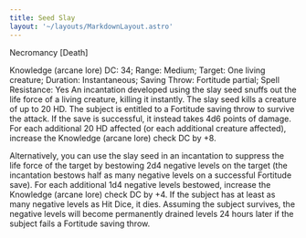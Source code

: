 ```yaml
---
title: Seed Slay
layout: '~/layouts/MarkdownLayout.astro'
---
```

Necromancy [Death]

Knowledge (arcane lore) DC: 34; Range: Medium; Target: One living creature;
Duration: Instantaneous; Saving Throw: Fortitude partial; Spell Resistance:
Yes An incantation developed using the slay seed snuffs out the life force of
a living creature, killing it instantly. The slay seed kills a creature of up
to 20 HD. The subject is entitled to a Fortitude saving throw to survive the
attack. If the save is successful, it instead takes 4d6 points of damage. For
each additional 20 HD affected (or each additional creature affected),
increase the Knowledge (arcane lore) check DC by +8.

Alternatively, you can use the slay seed in an incantation to suppress the
life force of the target by bestowing 2d4 negative levels on the target (the
incantation bestows half as many negative levels on a successful Fortitude
save). For each additional 1d4 negative levels bestowed, increase the
Knowledge (arcane lore) check DC by +4. If the subject has at least as many
negative levels as Hit Dice, it dies. Assuming the subject survives, the
negative levels will become permanently drained levels 24 hours later if the
subject fails a Fortitude saving throw.

